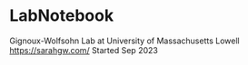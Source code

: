 # LabNotebook
Gignoux-Wolfsohn Lab at University of Massachusetts Lowell https://sarahgw.com/
Started Sep 2023
